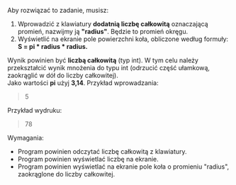 Aby rozwiązać to zadanie, musisz:

1. Wprowadzić z klawiatury **dodatnią liczbę całkowitą** oznaczającą promień, nazwijmy ją **"radius"**.
   Będzie to promień okręgu.
2. Wyświetlić na ekranie pole powierzchni koła, obliczone według formuły: **S = pi * radius * radius.**

Wynik powinien być **liczbą całkowitą** (typ int).
W tym celu należy przekształcić wynik mnożenia do typu int (odrzucić część ułamkową,
zaokrąglić w dół do liczby całkowitej).\
Jako wartości **pi** użyj **3,14**.
Przykład wprowadzania:
> 5

Przykład wydruku:
> 78

Wymagania:

- Program powinien odczytać liczbę całkowitą z klawiatury.
- Program powinien wyświetlać liczbę na ekranie.
- Program powinien wyświetlać na ekranie pole koła o promieniu "radius", zaokrąglone do liczby całkowitej.